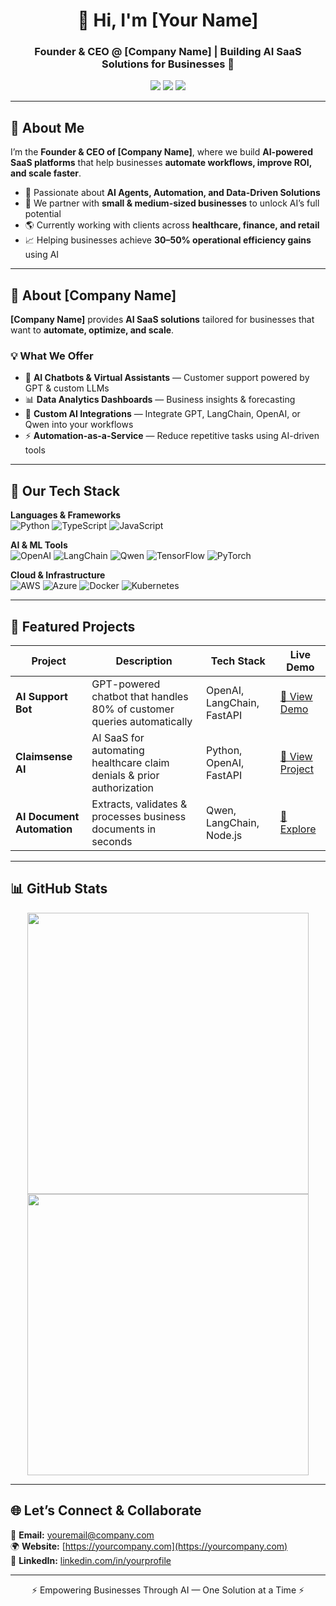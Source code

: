 <h1 align="center">👋 Hi, I'm [Your Name]</h1>
<h3 align="center">Founder & CEO @ [Company Name] | Building AI SaaS Solutions for Businesses 🚀</h3>

<p align="center">
  <a href="https://yourcompany.com"><img src="https://img.shields.io/badge/Website-Visit%20Now-2b9348?style=for-the-badge&logo=google-chrome&logoColor=white"></a>
  <a href="https://linkedin.com/in/yourprofile"><img src="https://img.shields.io/badge/LinkedIn-Connect-blue?style=for-the-badge&logo=linkedin"></a>
  <a href="mailto:youremail@company.com"><img src="https://img.shields.io/badge/Email-Contact%20Me-d14836?style=for-the-badge&logo=gmail&logoColor=white"></a>
</p>

---

## 🚀 About Me  
I’m the **Founder & CEO of [Company Name]**, where we build **AI-powered SaaS platforms** that help businesses **automate workflows, improve ROI, and scale faster**.

- 🧠 Passionate about **AI Agents, Automation, and Data-Driven Solutions**  
- 💼 We partner with **small & medium-sized businesses** to unlock AI’s full potential  
- 🌎 Currently working with clients across **healthcare, finance, and retail**  
- 📈 Helping businesses achieve **30–50% operational efficiency gains** using AI

---

## 🏢 About [Company Name]  

**[Company Name]** provides **AI SaaS solutions** tailored for businesses that want to **automate, optimize, and scale**.

### **💡 What We Offer**
- 🤖 **AI Chatbots & Virtual Assistants** — Customer support powered by GPT & custom LLMs  
- 📊 **Data Analytics Dashboards** — Business insights & forecasting  
- 🧩 **Custom AI Integrations** — Integrate GPT, LangChain, OpenAI, or Qwen into your workflows  
- ⚡ **Automation-as-a-Service** — Reduce repetitive tasks using AI-driven tools

---

## 🧠 Our Tech Stack  

**Languages & Frameworks**  
![Python](https://img.shields.io/badge/Python-3776AB?style=for-the-badge&logo=python&logoColor=white)
![TypeScript](https://img.shields.io/badge/TypeScript-3178C6?style=for-the-badge&logo=typescript&logoColor=white)
![JavaScript](https://img.shields.io/badge/JavaScript-F7DF1E?style=for-the-badge&logo=javascript&logoColor=black)

**AI & ML Tools**  
![OpenAI](https://img.shields.io/badge/OpenAI-412991?style=for-the-badge&logo=openai&logoColor=white)
![LangChain](https://img.shields.io/badge/LangChain-000000?style=for-the-badge)
![Qwen](https://img.shields.io/badge/Qwen-FF005C?style=for-the-badge)
![TensorFlow](https://img.shields.io/badge/TensorFlow-FF6F00?style=for-the-badge&logo=tensorflow&logoColor=white)
![PyTorch](https://img.shields.io/badge/PyTorch-EE4C2C?style=for-the-badge&logo=pytorch&logoColor=white)

**Cloud & Infrastructure**  
![AWS](https://img.shields.io/badge/AWS-232F3E?style=for-the-badge&logo=amazon-aws&logoColor=white)
![Azure](https://img.shields.io/badge/Azure-0078D7?style=for-the-badge&logo=microsoft-azure&logoColor=white)
![Docker](https://img.shields.io/badge/Docker-2496ED?style=for-the-badge&logo=docker&logoColor=white)
![Kubernetes](https://img.shields.io/badge/Kubernetes-326CE5?style=for-the-badge&logo=kubernetes&logoColor=white)

---

## 📌 Featured Projects  

| Project | Description | Tech Stack | Live Demo |
|--------|------------|------------|-----------|
| **AI Support Bot** | GPT-powered chatbot that handles 80% of customer queries automatically | OpenAI, LangChain, FastAPI | [🔗 View Demo](https://yourcompany.com/demo) |
| **Claimsense AI** | AI SaaS for automating healthcare claim denials & prior authorization | Python, OpenAI, FastAPI | [🔗 View Project](https://yourcompany.com) |
| **AI Document Automation** | Extracts, validates & processes business documents in seconds | Qwen, LangChain, Node.js | [🔗 Explore](https://yourcompany.com) |

---

## 📊 GitHub Stats  
<p align="center">
  <img src="https://github-readme-stats.vercel.app/api?username=yourusername&show_icons=true&theme=tokyonight" width="450" />
  <img src="https://github-readme-streak-stats.herokuapp.com/?user=yourusername&theme=tokyonight" width="450" />
</p>

---

## 🌐 Let’s Connect & Collaborate  
💌 **Email:** [youremail@company.com](mailto:youremail@company.com)  
🌍 **Website:** [https://yourcompany.com](https://yourcompany.com)  
💼 **LinkedIn:** [linkedin.com/in/yourprofile](https://linkedin.com/in/yourprofile)

---

<p align="center">⚡ Empowering Businesses Through AI — One Solution at a Time ⚡</p>
